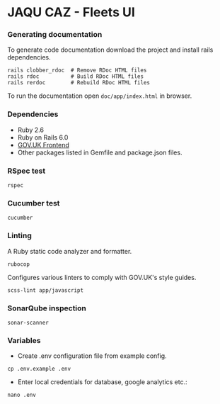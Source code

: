 # JAQU CAZ - Fleets UI

### Generating documentation

To generate code documentation download the project and install rails dependencies.

```
rails clobber_rdoc  # Remove RDoc HTML files
rails rdoc          # Build RDoc HTML files
rails rerdoc        # Rebuild RDoc HTML files
```

To run the documentation open `doc/app/index.html` in browser.

### Dependencies
* Ruby 2.6
* Ruby on Rails 6.0
* [GOV.UK Frontend](https://github.com/alphagov/govuk-frontend)
* Other packages listed in Gemfile and package.json files.

### RSpec test
```
rspec
```

### Cucumber test
```
cucumber
```

### Linting
A Ruby static code analyzer and formatter.
```
rubocop
```

Configures various linters to comply with GOV.UK's style guides.
```
scss-lint app/javascript
```

### SonarQube inspection
```
sonar-scanner
```

### Variables

* Create .env configuration file from example config.
```
cp .env.example .env
```

* Enter local credentials for database, google analytics etc.:
```
nano .env
```
